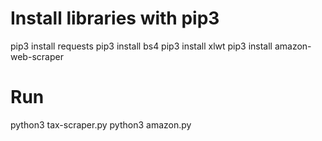 # Install libraries with pip3
pip3 install requests
pip3 install bs4
pip3 install xlwt
pip3 install amazon-web-scraper

# Run
python3 tax-scraper.py
python3 amazon.py

